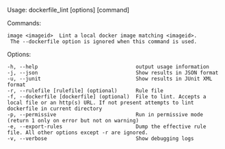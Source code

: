 Usage: dockerfile_lint [options] [command]

Commands:

    image <imageid>  Lint a local docker image matching <imageid>.
     The --dockerfile option is ignored when this command is used.

Options:

    -h, --help                                output usage information
    -j, --json                                Show results in JSON format
    -u, --junit                               Show results in JUnit XML format
    -r, --rulefile [rulefile] (optional)      Rule file
    -f, --dockerfile [dockerfile] (optional)  File to lint. Accepts a local file or an http(s) URL. If not present attempts to lint dockerfile in current directory
    -p, --permissive                          Run in permissive mode (return 1 only on error but not on warning)
    -e, --export-rules                        Dump the effective rule file. All other options except -r are ignored.
    -v, --verbose                             Show debugging logs
